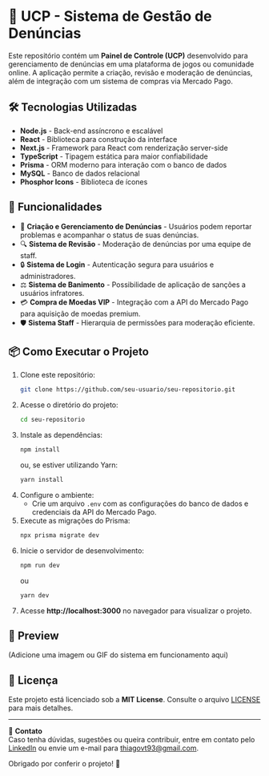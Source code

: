 # 📌 UCP - Sistema de Gestão de Denúncias

Este repositório contém um **Painel de Controle (UCP)** desenvolvido para gerenciamento de denúncias em uma plataforma de jogos ou comunidade online. A aplicação permite a criação, revisão e moderação de denúncias, além de integração com um sistema de compras via Mercado Pago.

## 🛠 Tecnologias Utilizadas
- **Node.js** - Back-end assíncrono e escalável
- **React** - Biblioteca para construção da interface
- **Next.js** - Framework para React com renderização server-side
- **TypeScript** - Tipagem estática para maior confiabilidade
- **Prisma** - ORM moderno para interação com o banco de dados
- **MySQL** - Banco de dados relacional
- **Phosphor Icons** - Biblioteca de ícones

## 🚀 Funcionalidades
- 📌 **Criação e Gerenciamento de Denúncias** - Usuários podem reportar problemas e acompanhar o status de suas denúncias.
- 🔍 **Sistema de Revisão** - Moderação de denúncias por uma equipe de staff.
- 🔒 **Sistema de Login** - Autenticação segura para usuários e administradores.
- ⚖️ **Sistema de Banimento** - Possibilidade de aplicação de sanções a usuários infratores.
- 💳 **Compra de Moedas VIP** - Integração com a API do Mercado Pago para aquisição de moedas premium.
- 🛡 **Sistema Staff** - Hierarquia de permissões para moderação eficiente.

## 📦 Como Executar o Projeto
1. Clone este repositório:
   ```bash
   git clone https://github.com/seu-usuario/seu-repositorio.git
   ```
2. Acesse o diretório do projeto:
   ```bash
   cd seu-repositorio
   ```
3. Instale as dependências:
   ```bash
   npm install
   ```
   ou, se estiver utilizando Yarn:
   ```bash
   yarn install
   ```
4. Configure o ambiente:
   - Crie um arquivo `.env` com as configurações do banco de dados e credenciais da API do Mercado Pago.
5. Execute as migrações do Prisma:
   ```bash
   npx prisma migrate dev
   ```
6. Inicie o servidor de desenvolvimento:
   ```bash
   npm run dev
   ```
   ou
   ```bash
   yarn dev
   ```
7. Acesse **http://localhost:3000** no navegador para visualizar o projeto.

## 📸 Preview
(Adicione uma imagem ou GIF do sistema em funcionamento aqui)

## 📜 Licença
Este projeto está licenciado sob a **MIT License**. Consulte o arquivo [LICENSE](LICENSE) para mais detalhes.

---
📩 **Contato**  
Caso tenha dúvidas, sugestões ou queira contribuir, entre em contato pelo [LinkedIn](https://www.linkedin.com/in/thiago-vitor/) ou envie um e-mail para thiagovt93@gmail.com.

Obrigado por conferir o projeto! 🚀
